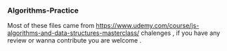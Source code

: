 ### Algorithms-Practice
Most of these files came from https://www.udemy.com/course/js-algorithms-and-data-structures-masterclass/ chalenges ,
if you have any review or wanna contribute you are welcome .
